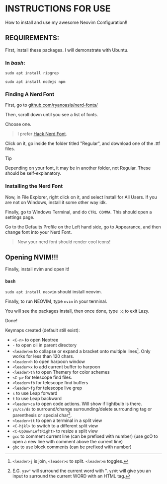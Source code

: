 # INSTRUCTIONS FOR USE 

How to install and use my awesome Neovim Configuration!!


## REQUIREMENTS:



First, install these packages. I will demonstrate with Ubuntu.




### In _bash_:

`sudo apt install ripgrep`

`sudo apt install nodejs npm`



### Finding A Nerd Font

First, go to [github.com/ryanoasis/nerd-fonts/](https://github.com/ryanoasis/nerd-fonts)

Then, scroll down until you see a list of fonts. 

Choose one.

> I prefer [Hack Nerd Font](https://github.com/ryanoasis/nerd-fonts/blob/master/patched-fonts/Hack).

Click on it, go inside the folder titled "Regular", and download one of the .ttf files.

> [!TIP]
> Depending on your font, it may be in another folder, not Regular. These should be self-explanatory.


### Installing the Nerd Font

Now, in File Explorer, right click on it, and select Install for All Users. If you are not on Windows, install it some other way idk.


Finally, go to Windows Terminal, and do `CTRL COMMA`. This should open a settings page.


Go to the Defaults Profile on the Left hand side, go to Appearance, and then change font into your Nerd Font.


> Now your nerd font should render cool icons!


## Opening NVIM!!!

Finally, install nvim and open it!

### `bash`

`sudo apt install neovim` should install neovim. 

Finally, to run NEOVIM, type `nvim` in your terminal.

You will see the packages install, then once done, type `:q` to exit Lazy.


Done!


Keymaps created (default still exist): 


- `<C-n>` to open Neotree
- `-` to open oil in parent directory
- `<leader>m` to collapse or expand a bracket onto multiple lines[^1]. Only works for less than 120 chars.
- `<leader>h` to open harpoon window
- `<leader>x` to add current buffer to harpoon
- `<leader>th` to open Themery for color schemes
- `<C-p>` for telescope find files.
- `<leader>fb` for telescope find buffers
- `<leader>fg` for telescope live grep
- `s` to use Leap forward
- `t` to use Leap backward
- `<leader>ca` to open code actions. Will show if lightbulb is there.
- `ys/cs/ds` to surround/change surrounding/delete surrounding tag or parenthesis or special char[^2].
- `<leader>tt` to open a terminal in a split view
- `<C-hjkl>` to switch to a different split view
- `<C-UpDownLeftRight>` to resize a split view
- `gcc` to comment current line (can be prefixed with number) (use gcO to open a new line with comment above the current line)
- `gbc` to use block comments (can be prefixed with number)

[^1]: `<leader>j` is join, `<leader>s` to split. `<leader>m` toggles.
[^2]: E.G. `ysw"` will surround the current word with ". 
  `ysWt` will give you an input to surround the current WORD with an HTML tag.
